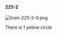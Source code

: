 #### 225-2
![train-225-2-0.png](https://github.com/lil-lab/nlvr/raw/master/nlvr/train/images/52/train-225-2-0.png "train-225-2-0.png")

There is 1 yellow circle